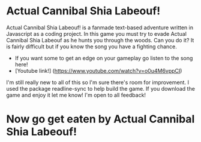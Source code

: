 # Actual Cannibal Shia Labeouf!

Actual Cannibal Shia Labeouf! is a fanmade text-based adventure written in Javascript as a coding project. In this game you must try to evade Actual Cannibal Shia Labeouf as he hunts you through the woods. Can you do it? It is fairly difficult but if you know the song you have a fighting chance. 

 - If you want some to get an edge on your gameplay go listen to the song here!
 - [Youtube link!] (https://www.youtube.com/watch?v=o0u4M6vppCI)

 I'm still really new to all of this so I'm sure there's room for improvement. I used the package readline-sync to help build the game. If you download the game and enjoy it let me know! I'm open to all feedback!

 # Now go get eaten by Actual Cannibal Shia Labeouf!
